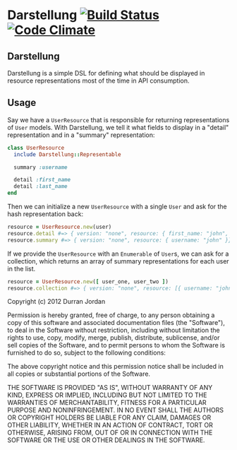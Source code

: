 Darstellung [![Build Status](https://secure.travis-ci.org/durran/darstellung.png?branch=master&.png)](http://travis-ci.org/durran/darstellung) [![Code Climate](https://codeclimate.com/badge.png)](https://codeclimate.com/github/durran/darstellung)
========

Darstellung
-----------

Darstellung is a simple DSL for defining what should be displayed in
resource representations most of the time in API consumption.

Usage
-----

Say we have a `UserResource` that is responsible for returning
representations of `User` models. With Darstellung, we tell it what
fields to display in a "detail" representation and in a "summary"
representation:

```ruby
class UserResource
  include Darstellung::Representable

  summary :username

  detail :first_name
  detail :last_name
end
```

Then we can initialize a new `UserResource` with a single `User` and ask for
the hash representation back:

```ruby
resource = UserResource.new(user)
resource.detail #=> { version: "none", resource: { first_name: "john", last_name: "doe" }}
resource.summary #=> { version: "none", resource: { username: "john" }}
```

If we provide the `UserResource` with an `Enumerable` of `User`s, we can ask
for a collection, which returns an array of summary representations for each
user in the list.

```ruby
resource = UserResource.new([ user_one, user_two ])
resource.collection #=> { version: "none", resource: [{ username: "john" }, { username: "joe" }]}
```

Copyright (c) 2012 Durran Jordan

Permission is hereby granted, free of charge, to any person obtaining
a copy of this software and associated documentation files (the
"Software"), to deal in the Software without restriction, including
without limitation the rights to use, copy, modify, merge, publish,
distribute, sublicense, and/or sell copies of the Software, and to
permit persons to whom the Software is furnished to do so, subject to
the following conditions:

The above copyright notice and this permission notice shall be
included in all copies or substantial portions of the Software.

THE SOFTWARE IS PROVIDED "AS IS", WITHOUT WARRANTY OF ANY KIND,
EXPRESS OR IMPLIED, INCLUDING BUT NOT LIMITED TO THE WARRANTIES OF
MERCHANTABILITY, FITNESS FOR A PARTICULAR PURPOSE AND
NONINFRINGEMENT. IN NO EVENT SHALL THE AUTHORS OR COPYRIGHT HOLDERS BE
LIABLE FOR ANY CLAIM, DAMAGES OR OTHER LIABILITY, WHETHER IN AN ACTION
OF CONTRACT, TORT OR OTHERWISE, ARISING FROM, OUT OF OR IN CONNECTION
WITH THE SOFTWARE OR THE USE OR OTHER DEALINGS IN THE SOFTWARE.
